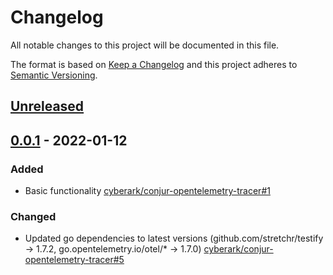 # Changelog
All notable changes to this project will be documented in this file.

The format is based on [Keep a Changelog](http://keepachangelog.com/en/1.0.0/)
and this project adheres to [Semantic Versioning](http://semver.org/spec/v2.0.0.html).

## [Unreleased]

## [0.0.1] - 2022-01-12

### Added
- Basic functionality [cyberark/conjur-opentelemetry-tracer#1](https://github.com/cyberark/conjur-opentelemetry-tracer/pull/1)

### Changed
- Updated go dependencies to latest versions (github.com/stretchr/testify -> 1.7.2, 
  go.opentelemetry.io/otel/* -> 1.7.0)
  [cyberark/conjur-opentelemetry-tracer#5](https://github.com/cyberark/conjur-opentelemetry-tracer/pull/5)

[Unreleased]: https://github.com/cyberark/secrets-provider-for-k8s/compare/v0.0.1...HEAD
[0.0.1]: https://github.com/cyberark/secrets-provider-for-k8s/releases/tag/v0.0.1

